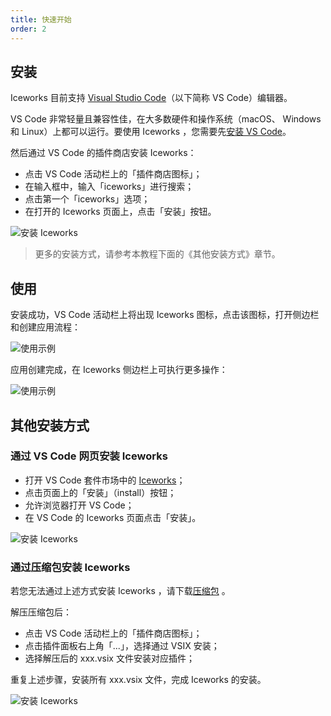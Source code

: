 ```yaml
---
title: 快速开始
order: 2
---
```


## 安装

Iceworks 目前支持 [Visual Studio Code](https://code.visualstudio.com/)（以下简称 VS Code）编辑器。

VS Code 非常轻量且兼容性佳，在大多数硬件和操作系统（macOS、 Windows 和 Linux）上都可以运行。要使用 Iceworks ，您需要先[安装 VS Code](/docs/iceworks/vscode/install)。

然后通过 VS Code 的插件商店安装 Iceworks：

- 点击 VS Code 活动栏上的「插件商店图标」；
- 在输入框中，输入「iceworks」进行搜索；
- 点击第一个「iceworks」选项；
- 在打开的 Iceworks 页面上，点击「安装」按钮。

![安装 Iceworks](https://img.alicdn.com/tfs/TB1sFVaSXT7gK0jSZFpXXaTkpXa-1024-768.png_790x10000.jpg)

> 更多的安装方式，请参考本教程下面的《其他安装方式》章节。

## 使用

安装成功，VS Code 活动栏上将出现 Iceworks 图标，点击该图标，打开侧边栏和创建应用流程：

![使用示例](https://img.alicdn.com/tfs/TB1eXo8R4D1gK0jSZFsXXbldVXa-1024-768.png_790x10000.jpg)

应用创建完成，在 Iceworks 侧边栏上可执行更多操作：

![使用示例](https://img.alicdn.com/tfs/TB1w.xeSkT2gK0jSZFkXXcIQFXa-1024-768.png_790x10000.jpg)

## 其他安装方式

### 通过 VS Code 网页安装 Iceworks

- 打开 VS Code 套件市场中的 [Iceworks](https://marketplace.visualstudio.com/items?itemName=iceworks-team.iceworks)；
- 点击页面上的「安装」（install）按钮；
- 允许浏览器打开 VS Code；
- 在 VS Code 的 Iceworks 页面点击「安装」。

![安装 Iceworks](https://img.alicdn.com/tfs/TB1.ztbSoY1gK0jSZFMXXaWcVXa-1268-907.png_790x10000.jpg)

### 通过压缩包安装 Iceworks

若您无法通过上述方式安装 Iceworks ，请下载[压缩包](https://iceworks.oss-cn-hangzhou.aliyuncs.com/vscode-extensions/release/Iceworks.zip) 。

解压压缩包后：

* 点击 VS Code 活动栏上的「插件商店图标」；
* 点击插件面板右上角「...」，选择通过 VSIX 安装；
* 选择解压后的 xxx.vsix 文件安装对应插件；

重复上述步骤，安装所有 xxx.vsix 文件，完成 Iceworks 的安装。

![安装 Iceworks](https://img.alicdn.com/tfs/TB1srktNoY1gK0jSZFMXXaWcVXa-2880-1662.jpg_790x10000.jpg)